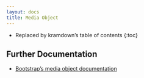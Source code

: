 ```yaml
---
layout: docs
title: Media Object
---
```


* Replaced by kramdown’s table of contents
{:toc}

## Further Documentation

* [Bootstrap’s media object documentation](http://getbootstrap.com/components/#media)
